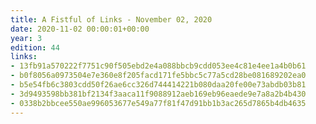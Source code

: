 ```yaml
---
title: A Fistful of Links - November 02, 2020
date: 2020-11-02 00:00:01+00:00
year: 3
edition: 44
links:
- 13fb91a570222f7751c90f505ebd2e4a088bbcb9cdd053ee4c81e4ee1a4b0b61
- b0f8056a0973504e7e360e8f205facd171fe5bbc5c77a5cd28be081689202ea0
- b5e54fb6c3803cdd50f26ae6cc326d744414221b080daa20fe00e73abdb03b81
- 3d9493598bb381bf2134f3aaca11f9088912aeb169eb96eaede9e7a8a2b4b430
- 0338b2bbcee550ae996053677e549a77f81f47d91bb1b3ac265d7865b4db4635
---
```

